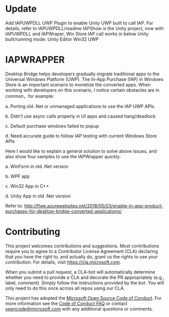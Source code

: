 # Update

Add IAPUWPDLL UWP Plugin to enable Unity UWP built to call IAP. For details, refer to IAPUWPDLL/readme
IAPShow is the Unity project, now with IAPUWPDLL and IAPWraper, Win Store IAP call works in below Unity built/running mode:
 Unity Editor
 Win32
 UWP

# IAPWRAPPER

Desktop Bridge helps developers gradually migrate traditional apps to the Universal Windows Platform (UWP). The In-App Purchase (IAP) in Windows Store is an important scenario to monetize the converted apps. When working with developers on this scenario, I notice certain obstacles are in common，for example: 

a. Porting old .Net or unmanaged applications to use the IAP UWP APIs.
 
b. Didn’t use async calls properly in UI apps and caused hang/deadlock 

c. Default purchase windows failed to popup 

d. Need accurate guide to follow IAP testing with current Windows Store APIs

Here I would like to explain a general solution to solve above issues, and also show four samples to use the IAPWrapper quickly: 

a. WinForm in old .Net version 

b. WPF app 

c. Win32 App in C++ 

d. Unity App in old .Net version 

Refer to: http://flwe.azurewebsites.net/2018/05/03/enable-in-app-product-purchases-for-desktop-bridge-converted-applications/

# Contributing

This project welcomes contributions and suggestions.  Most contributions require you to agree to a
Contributor License Agreement (CLA) declaring that you have the right to, and actually do, grant us
the rights to use your contribution. For details, visit https://cla.microsoft.com.

When you submit a pull request, a CLA-bot will automatically determine whether you need to provide
a CLA and decorate the PR appropriately (e.g., label, comment). Simply follow the instructions
provided by the bot. You will only need to do this once across all repos using our CLA.

This project has adopted the [Microsoft Open Source Code of Conduct](https://opensource.microsoft.com/codeofconduct/).
For more information see the [Code of Conduct FAQ](https://opensource.microsoft.com/codeofconduct/faq/) or
contact [opencode@microsoft.com](mailto:opencode@microsoft.com) with any additional questions or comments.
